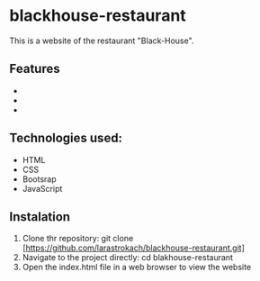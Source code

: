 # blackhouse-restaurant

This is a website of the restaurant "Black-House".

## Features
* 
* 
* 

## Technologies used:
* HTML
* CSS
* Bootsrap
* JavaScript



## Instalation
1. Clone thr repository: git clone [https://github.com/larastrokach/blackhouse-restaurant.git]
2. Navigate to the project directly: cd blakhouse-restaurant
3. Open the index.html file in a web browser to view the website
